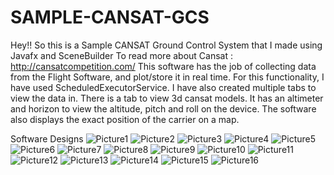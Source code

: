 # SAMPLE-CANSAT-GCS
Hey!!
So this is a Sample CANSAT Ground Control System that I made using Javafx and SceneBuilder
To read more about Cansat : http://cansatcompetition.com/
This software has the job of collecting data from the Flight Software, and plot/store it in real time. For this functionality, I have used ScheduledExecutorService.
I have also created multiple tabs to view the data in. There is a tab to view 3d cansat models. It has an altimeter and horizon to view the altitude, pitch and roll on the device.
The software also displays the exact position of the carrier on a map.

Software Designs
![Picture1](https://user-images.githubusercontent.com/73430464/121590907-85757e00-ca56-11eb-939f-d9242aa5cf1e.png)
![Picture2](https://user-images.githubusercontent.com/73430464/121590994-9f16c580-ca56-11eb-8baf-233ec1a95596.png)
![Picture3](https://user-images.githubusercontent.com/73430464/121591050-ad64e180-ca56-11eb-9d02-d72bd7ccc1ba.png)
![Picture4](https://user-images.githubusercontent.com/73430464/121591056-ae960e80-ca56-11eb-89eb-5c3d49e0e578.png)
![Picture5](https://user-images.githubusercontent.com/73430464/121591076-b35ac280-ca56-11eb-83ca-d43cd49c38c7.png)
![Picture6](https://user-images.githubusercontent.com/73430464/121591083-b5248600-ca56-11eb-92fb-f7c775286de9.png)
![Picture7](https://user-images.githubusercontent.com/73430464/121591108-ba81d080-ca56-11eb-8b1c-6f1c4ae68144.png)
![Picture8](https://user-images.githubusercontent.com/73430464/121591111-bbb2fd80-ca56-11eb-8474-53206dee3755.png)
![Picture9](https://user-images.githubusercontent.com/73430464/121591113-bd7cc100-ca56-11eb-8938-e35fae785a99.png)
![Picture10](https://user-images.githubusercontent.com/73430464/121591117-be155780-ca56-11eb-9152-84cc342500c3.png)
![Picture11](https://user-images.githubusercontent.com/73430464/121591125-bfdf1b00-ca56-11eb-83a7-1d172caac0d0.png)
![Picture12](https://user-images.githubusercontent.com/73430464/121591139-c40b3880-ca56-11eb-9e01-c9961a0651fa.png)
![Picture13](https://user-images.githubusercontent.com/73430464/121591147-c53c6580-ca56-11eb-83f7-9b12e18214dd.png)
![Picture14](https://user-images.githubusercontent.com/73430464/121591152-c66d9280-ca56-11eb-9748-d094f7f99cfb.png)
![Picture15](https://user-images.githubusercontent.com/73430464/121591179-cd94a080-ca56-11eb-8739-df3dd97b2a26.png)
![Picture16](https://user-images.githubusercontent.com/73430464/121591187-d08f9100-ca56-11eb-8352-1aa7056f1c46.png)
